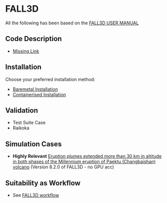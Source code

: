 # FALL3D

All the following has been based on the [FALL3D USER MANUAL](https://fall3d-suite.gitlab.io/fall3d/chapters/overview.html)

## Code Description

- [Missing Link]()

## Installation

Choose your preferred installation method:

- [Baremetal Installation](INSTALL_BAREMETAL.md)
- [Containerised Installation](INSTALL_CONTAINERISED.md)

## Validation 

- Test Suite Case
- Raikoka 

## Simulation Cases 

- **Highly Relevant** [Eruption plumes extended more than 30 km in altitude in both phases of the Millennium eruption of Paektu (Changbaishan) volcano](https://doi.org/10.1038/s43247-023-01162-0) (Version 8.2.0 of FALL3D - no GPU acc)

## Suitability as Workflow 

- See [FALL3D workflow](https://fall3d-suite.gitlab.io/fall3d/chapters/tasks.html)